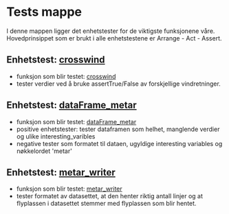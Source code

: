 # Tests mappe

I denne mappen ligger det enhetstester for de viktigste funksjonene våre. Hovedprinsippet som er brukt i alle enhetstestene er Arrange - Act - Assert. 

## Enhetstest: [crosswind](test_crosswind.py)

- funksjon som blir testet: [crosswind](../src/crosswind.py)
- tester verdier ved å bruke assertTrue/False av forskjellige vindretninger. 

## Enhetstest: [dataFrame_metar](test_dataFrame_metar.py)

- funksjon som blir testet: [dataFrame_metar](../src/dataFrame_metar.py)
- positive enhetstester: tester dataframen som helhet, manglende verdier og ulike interesting_varibles
- negative tester som formatet til dataen, ugyldige interesting variables og nøkkelordet 'metar'

## Enhetstest: [metar_writer](test_metar_writer.py)
- funksjon som blir testet: [metar_writer](../src/metar_writer.py)
- tester formatet av datasettet, at den henter riktig antall linjer og at flyplassen i datasettet stemmer med flyplassen som blir hentet. 